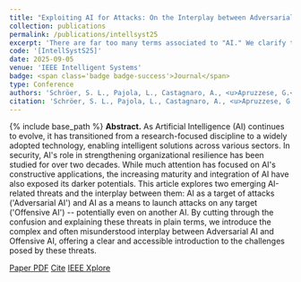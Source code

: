 ```yaml
---
title: "Exploiting AI for Attacks: On the Interplay between Adversarial AI and Offensive AI"
collection: publications
permalink: /publications/intellsyst25
excerpt: 'There are far too many terms associated to "AI." We clarify them.'
code: '[IntellSystS25]'
date: 2025-09-05
venue: 'IEEE Intelligent Systems'
badge: <span class='badge badge-success'>Journal</span>
type: Conference
authors: 'Schröer, S. L., Pajola, L., Castagnaro, A., <u>Apruzzese, G.</u>, & Conti, M.'
citation: 'Schröer, S. L., Pajola, L., Castagnaro, A., <u>Apruzzese, G.</u>, & Conti, M. (2025, September). "Exploiting AI for Attacks: On the Interplay between Adversarial AI and Offensive AI." In <i>IEEE Intelligent Systems</i>.'
---
```

{% include base_path %}
<b>Abstract.</b> As Artificial Intelligence (AI) continues to evolve, it has transitioned from a research-focused discipline to a widely adopted technology, enabling intelligent solutions across various sectors. In security, AI's role in strengthening organizational resilience has been studied for over two decades. While much attention has focused on AI's constructive applications, the increasing maturity and integration of AI have also exposed its darker potentials.
This article explores two emerging AI-related threats and the interplay between them: AI as a target of attacks ('Adversarial AI') and AI as a means to launch attacks on any target ('Offensive AI') -- potentially even on another AI. By cutting through the confusion and explaining these threats in plain terms, we introduce the complex and often misunderstood interplay between Adversarial AI and Offensive AI, offering a clear and accessible introduction to the challenges posed by these threats.

<a class="btn btn-outline-primary my-1 mr-1 btn-sm" href="{{ base_path }}/files/papers/intellsyst25/intellsyst25.pdf" target="_blank" rel="noopener">Paper PDF</a> 
<a class="btn btn-outline-primary my-1 mr-1 btn-sm" href="{{ base_path }}/files/papers/intellsyst25/intellsyst25_cite.html" target="_blank" rel="noopener">Cite</a> 
<a class="btn btn-outline-primary my-1 mr-1 btn-sm" href="https://doi.org/" target="_blank" rel="noopener">IEEE Xplore</a>  